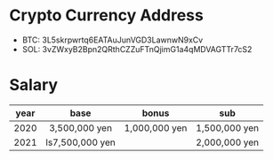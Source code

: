 # Crypto Currency Address

- BTC: 3L5skrpwrtq6EATAuJunVGD3LawnwN9xCv
- SOL: 3vZWxyB2Bpn2QRthCZZuFTnQjimG1a4qMDVAGTTr7cS2

# Salary

|year|base|bonus|sub|
|:--:|:--:|:--:|:--:|
|2020|3,500,000 yen|1,000,000 yen|1,500,000 yen|
|2021|ls7,500,000 yen||2,000,000 yen|g